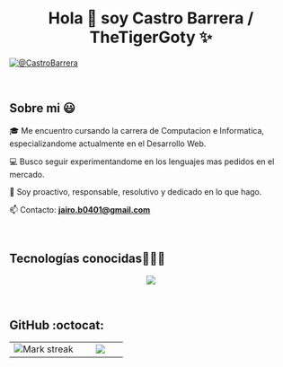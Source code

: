 <h1 align="center">Hola 👋 soy Castro Barrera / TheTigerGoty ✨ </h1> 

<p align="left">
<a href = "mailto:jairo.b0401@gmail.com" target="blank"><img align="center" src="https://img.shields.io/badge/Gmail-D14836?style=for-the-badge&logo=gmail&logoColor=white" alt="@CastroBarrera"  /></a>
  </p>
<br>
<h2>Sobre mi 😃</h2>
<!--Intro start-->

<p align="left">
🎓 Me encuentro cursando la carrera de Computacion e Informatica, especializandome actualmente en el Desarrollo Web.

💻 Busco seguir experimentandome en los lenguajes mas pedidos en el mercado.

📝 Soy proactivo, responsable, resolutivo y dedicado en lo que hago.

📫 Contacto: **jairo.b0401@gmail.com**
<!--Intro end-->
  </p>
<br>

<h2 >Tecnologías conocidas👨🏻‍💻</h2>
<!--tech stack icons-->
<p align="center">
  <a href="https://skillicons.dev">
    <img src="https://skillicons.dev/icons?i=react,nextjs,html,js,ts,nodejs,express,github,docker,postman,vscode,&perline=12" />
  </a>
</p>
<br>
<!-------------------------->
<div id="proyectos">

<h2>GitHub :octocat:</h2>
<!--- stats & Trophy (start) -->
<p align="center">
  <!--- stats (start) -->
<table align="center">
<tr border="none">
<td width="60%" align="center">

<!--  <img  align="center"  src="https://github-readme-stats.vercel.app/api?username=unsimpledev&theme=dark&show_icons=true&count_private=true" />
  <br></br> -->
  <img  title="🔥 Get streak stats for your profile at git.io/streak-stats" alt="Mark streak" src="https://github-readme-streak-stats.herokuapp.com/?user=TheTigerGoty&theme=dark&hide_border=false" /> 
</td>

<td width="40%" align="center">

  <img  align="center"  src="https://github-readme-stats.anuraghazra1.vercel.app/api/top-langs/?username=TheTigerGoty&theme=dark&hide_border=false&no-bg=true&no-frame=true&langs_count=10"/>

  </td>

</tr>
</table>
<!--- stats (end) -->

</p>        
<!--- stats (end) -->
